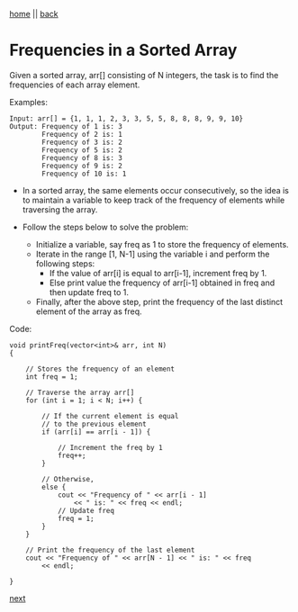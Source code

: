 [home](./../readme.md) || [back](./maxDiffWithOrderArray.md)

# Frequencies in a Sorted Array

Given a sorted array, arr[] consisting of N integers, the task is to find the frequencies of each array element.

Examples:

    Input: arr[] = {1, 1, 1, 2, 3, 3, 5, 5, 8, 8, 8, 9, 9, 10}
    Output: Frequency of 1 is: 3
            Frequency of 2 is: 1
            Frequency of 3 is: 2
            Frequency of 5 is: 2
            Frequency of 8 is: 3
            Frequency of 9 is: 2
            Frequency of 10 is: 1

- In a sorted array, the same elements occur consecutively, so the idea is to maintain a variable to keep track of the frequency of elements while traversing the array.
- Follow the steps below to solve the problem:

  - Initialize a variable, say freq as 1 to store the frequency of elements.
  - Iterate in the range [1, N-1] using the variable i and perform the following steps:
    - If the value of arr[i] is equal to arr[i-1], increment freq by 1.
    - Else print value the frequency of arr[i-1] obtained in freq and then update freq to 1.
  - Finally, after the above step, print the frequency of the last distinct element of the array as freq.

Code:

    void printFreq(vector<int>& arr, int N)
    {

        // Stores the frequency of an element
        int freq = 1;

        // Traverse the array arr[]
        for (int i = 1; i < N; i++) {

            // If the current element is equal
            // to the previous element
            if (arr[i] == arr[i - 1]) {

                // Increment the freq by 1
                freq++;
            }

            // Otherwise,
            else {
                cout << "Frequency of " << arr[i - 1]
                    << " is: " << freq << endl;
                // Update freq
                freq = 1;
            }
        }

        // Print the frequency of the last element
        cout << "Frequency of " << arr[N - 1] << " is: " << freq
            << endl;

    }

[next](./stockBuySell.md)
